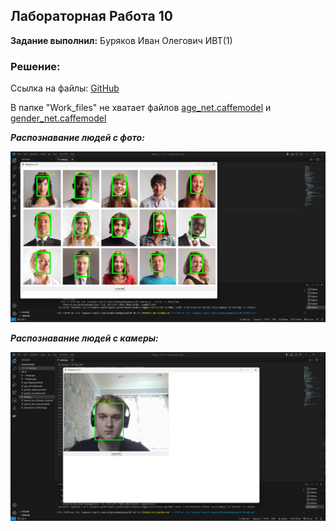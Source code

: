 ## Лабораторная Работа 10

**Задание выполнил:** Буряков Иван Олегович ИВТ(1)


### Решение:

Ссылка на файлы: [GitHub](https://github.com/Buryackov-Ivan/Prog-6SEM-2023/tree/main/LR_10/Work_files)

В папке "Work_files" не хватает файлов [age_net.caffemodel](https://disk.yandex.ru/d/7M5Tuu0Mix2mbw) и [gender_net.caffemodel](https://disk.yandex.ru/d/6uY2kxzkRsC8KA)

***Распознавание людей с фото:***

![image.png](https://github.com/Buryackov-Ivan/Prog-6SEM-2023/blob/main/LR_10/Report/Report-LR-10(1).png?raw=true)

***Распознавание людей с камеры:***

![image.png](https://github.com/Buryackov-Ivan/Prog-6SEM-2023/blob/main/LR_10/Report/Report-LR-10(2).png?raw=true)
